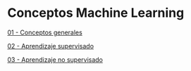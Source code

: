 # Conceptos Machine Learning

[01 - Conceptos generales](/01%20-%20Conceptos%20generales/)

[02 - Aprendizaje supervisado](/02%20-%20Aprendizaje%20supervisado/)

[03 - Aprendizaje no supervisado](/03%20-%20Aprendizaje%20no%20supervisado/)